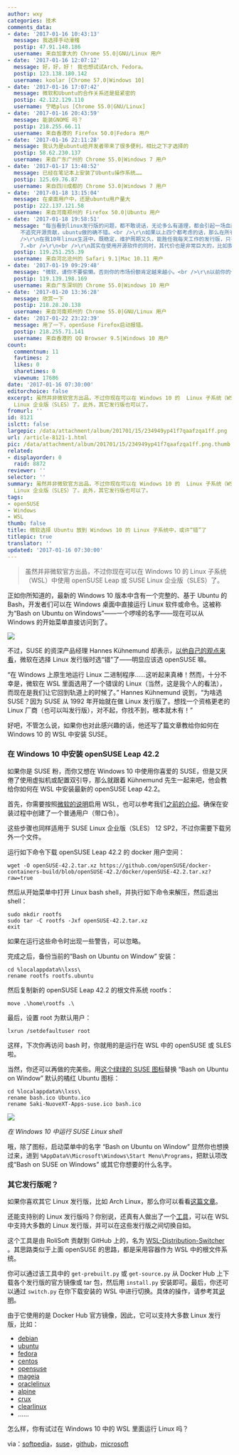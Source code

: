 ```yaml
---
author: wxy
categories: 技术
comments_data:
- date: '2017-01-16 10:43:13'
  message: 我选择手动滑稽
  postip: 47.91.148.186
  username: 来自加拿大的 Chrome 55.0|GNU/Linux 用户
- date: '2017-01-16 12:07:12'
  message: 好，好，好！ 我也想试试Arch、Fedora。
  postip: 123.138.180.142
  username: koolar [Chrome 57.0|Windows 10]
- date: '2017-01-16 17:07:42'
  message: 微软和Ubuntu的合作关系还是挺紧密的
  postip: 42.122.129.110
  username: 宁皓plus [Chrome 55.0|GNU/Linux]
- date: '2017-01-16 20:43:59'
  message: 能装GNOME 吗？
  postip: 218.255.66.11
  username: 来自香港的 Firefox 50.0|Fedora 用户
- date: '2017-01-16 22:11:28'
  message: 我认为是ubuntu给开发者带来了很多便利，相比之下才选择的
  postip: 58.62.230.137
  username: 来自广东广州的 Chrome 55.0|Windows 7 用户
- date: '2017-01-17 13:48:52'
  message: 已经在笔记本上安装了Ubuntu操作系统……
  postip: 125.69.76.87
  username: 来自四川成都的 Chrome 53.0|Windows 7 用户
- date: '2017-01-18 13:15:04'
  message: 在桌面用户中，还是ubuntu用户量大
  postip: 222.137.121.58
  username: 来自河南郑州的 Firefox 50.0|Ubuntu 用户
- date: '2017-01-18 19:58:51'
  message: "每当看到linux发行版的问题，都不敢说话，无论多么有道理，都会引起一场血雨腥风。但是还是要说一下自己的观点。<br />\r\n<br />\r\n不安装图形界面，不考虑维护周期，不考虑版权，
    不追究开源贡献，ubuntu做的确不错。<br />\r\n如果以上四个都考虑的话，那么在所有发行版中，任何一个版本都比ubuntu做的好。<br />\r\n<br
    />\r\n在我10年linux生涯中，既稳定，维护周期又久，能胜任我每天工作的发行版，只有两个，一个是debian,一个是openSUSE.&nbsp;&nbsp;CentＯＳ现在都不及格，尤其是CentOS
    7.<br />\r\n<br />\r\n其实在使用开源软件的同时，其代价也是非常巨大的，比如我们在众多的发行版中，付出的时间成本"
  postip: 119.251.255.39
  username: 来自河北沧州的 Safari 9.1|Mac 10.11 用户
- date: '2017-01-19 09:29:48'
  message: "微软，请你不要偷懒。否则你的市场份额肯定越来越小。<br />\r\n以前你的份额大多是靠DB出来的。"
  postip: 119.139.198.169
  username: 来自广东深圳的 Chrome 55.0|Windows 10 用户
- date: '2017-01-20 13:36:28'
  message: 欣赏一下
  postip: 218.28.20.138
  username: 来自河南郑州的 Chrome 55.0|GNU/Linux 用户
- date: '2017-01-22 23:22:39'
  message: 用了一下，openSuse Firefox启动报错。
  postip: 218.255.71.141
  username: 来自香港的 QQ Browser 9.5|Windows 10 用户
count:
  commentnum: 11
  favtimes: 2
  likes: 0
  sharetimes: 0
  viewnum: 17686
date: '2017-01-16 07:30:00'
editorchoice: false
excerpt: 虽然并非微软官方出品，不过你现在可以在 Windows 10 的  Linux 子系统（WSL）中使用 openSUSE Leap 或 SUSE
  Linux 企业版（SLES）了。此外，其它发行版也可以了。
fromurl: ''
id: 8121
islctt: false
largepic: /data/attachment/album/201701/15/234949yp41f7qaafzqa1ff.png
url: /article-8121-1.html
pic: /data/attachment/album/201701/15/234949yp41f7qaafzqa1ff.png.thumb.jpg
related:
- displayorder: 0
  raid: 8872
reviewer: ''
selector: ''
summary: 虽然并非微软官方出品，不过你现在可以在 Windows 10 的  Linux 子系统（WSL）中使用 openSUSE Leap 或 SUSE
  Linux 企业版（SLES）了。此外，其它发行版也可以了。
tags:
- openSUSE
- Windows
- WSL
thumb: false
title: 微软选择 Ubuntu 放到 Windows 10 的 Linux 子系统中，或许“错”了
titlepic: true
translator: ''
updated: '2017-01-16 07:30:00'
---
```



> 
> 虽然并非微软官方出品，不过你现在可以在 Windows 10 的 Linux 子系统（WSL）中使用 openSUSE Leap 或 SUSE Linux 企业版（SLES）了。
> 
> 
> 


正如你所知道的，最新的 Windows 10 版本中含有一个完整的、基于 Ubuntu 的 Bash，开发者们可以在 Windows 桌面中直接运行 Linux 软件或命令。这被称为“Bash on Ubuntu on Windows”——一个啰嗦的名字——现在可以从 Windows 的开始菜单直接访问到了。


![](/data/attachment/album/201701/15/234949yp41f7qaafzqa1ff.png)


不过，SUSE 的资深产品经理 Hannes Kühnemund 却表示，[以他自己的观点来看](https://www.suse.com/communities/blog/make-windows-green-part-1/)，微软在选择 Linux 发行版时选“错”了——明显应该选 openSUSE 嘛。


“在 Windows 上原生地运行 Linux 二进制程序……这听起来真棒！然而，十分不幸是，微软在 WSL 里面选用了一个错误的 Linux（当然，这是我个人的看法），而现在是我们让它回到轨道上的时候了。” Hannes Kühnemund 说到，“为啥选 SUSE？因为 SUSE 从 1992 年开始就在做 Linux 发行版了。想找一个资格更老的 Linux 厂商（也可以叫发行版），对不起，你找不到，根本就木有！”


好吧，不管怎么说，如果你也对此感兴趣的话，他还写了篇文章教给你如何在 Windows 10 的 WSL 中安装 SUSE。


### 在 Windows 10 中安装 openSUSE Leap 42.2


如果你是 SUSE 粉，而你又想在 Windows 10 中使用你喜爱的 SUSE，但是又厌倦了使用虚拟机或配置双引导，那么就跟着 Kühnemund 先生一起来吧，他会教给你如何在 WSL 中安装最新的 openSUSE Leap 42.2。


首先，你需要按照[微软的说明](https://msdn.microsoft.com/en-us/commandline/wsl/install_guide)启用 WSL，也可以参考我们[之前的介绍](/article-7613-1.html)。确保在安装过程中创建了一个普通用户（带口令）。


这些步骤也同样适用于 SUSE Linux 企业版（SLES） 12 SP2，不过你需要下载另外一个文件。


运行如下命令下载 openSUSE Leap 42.2 的 docker 用户空间：



```
wget -O openSUSE-42.2.tar.xz https://github.com/openSUSE/docker-containers-build/blob/openSUSE-42.2/docker/openSUSE-42.2.tar.xz?raw=true
```

然后从开始菜单中打开 Linux bash shell，并执行如下命令来解压，然后退出 shell：



```
sudo mkdir rootfs
sudo tar -C rootfs -Jxf openSUSE-42.2.tar.xz
exit
```

如果在运行这些命令时出现一些警告，可以忽略。


完成之后，备份当前的“Bash on Ubuntu on Window” 安装：



```
cd %localappdata%\lxss\
rename rootfs rootfs.ubuntu
```

然后复制新的 openSUSE Leap 42.2 的根文件系统 rootfs：



```
move .\home\rootfs .\
```

最后，设置 root 为默认用户：



```
lxrun /setdefaultuser root
```

这样，下次你再访问 bash 时，你就用的是运行在 WSL 中的 openSUSE 或 SLES 啦。


当然，你还可以再做的完美些。用[这个绿绿的 SUSE 图标](http://www.iconarchive.com/show/nuoveXT-icons-by-saki/Apps-suse-icon.html)替换 “Bash on Ubuntu on Window” 默认的橘红 Ubuntu 图标：



```
cd %localappdata%\lxss\
rename bash.ico Ubuntu.ico
rename Saki-NuoveXT-Apps-suse.ico bash.ico
```

![](/data/attachment/album/201701/16/004201d226cxlxx261b374.png)


*在 Windows 10 中运行 SUSE Linux shell*


哦，除了图标，启动菜单中的名字 “Bash on Ubuntu on Window” 显然你也想换过来，进到 `%AppData%\Microsoft\Windows\Start Menu\Programs`，把默认项改成“Bash on SUSE on Windows” 或其它你想要的什么名字。


### 其它发行版呢？


如果你喜欢其它 Linux 发行版，比如 Arch Linux，那么你可以看看[这篇文章](/article-7857-1.html)。


还能支持别的 Linux 发行版吗？你别说，还真有人做出了一个[工具](https://github.com/RoliSoft/WSL-Distribution-Switcher)，可以在 WSL 中支持大多数的 Linux 发行版，并可以在这些发行版之间切换自如。


这个工具是由 RoliSoft 贡献到 GitHub 上的，名为 [WSL-Distribution-Switcher](https://github.com/RoliSoft/WSL-Distribution-Switcher) 。其思路类似于上面 openSUSE 的思路，都是采用容器作为 WSL 中的根文件系统。


你可以通过该工具中的 `get-prebuilt.py` 或 `get-source.py` 从 Docker Hub 上下载各个发行版的官方镜像或 tar 包，然后用 `install.py` 安装即可。最后，你还可以通过 `switch.py` 在你下载安装的 WSL 中进行切换。具体的操作，请参考其[说明](https://github.com/RoliSoft/WSL-Distribution-Switcher)。


由于它使用的是 Docker Hub 官方镜像，因此，它可以支持大多数 Linux 发行版，比如：


* [debian](https://hub.docker.com/_/debian/)
* [ubuntu](https://hub.docker.com/_/ubuntu/)
* [fedora](https://hub.docker.com/_/fedora/)
* [centos](https://hub.docker.com/_/centos/)
* [opensuse](https://hub.docker.com/_/opensuse/)
* [mageia](https://hub.docker.com/_/mageia/)
* [oraclelinux](https://hub.docker.com/_/oraclelinux/)
* [alpine](https://hub.docker.com/_/alpine/)
* [crux](https://hub.docker.com/_/crux/)
* [clearlinux](https://hub.docker.com/_/clearlinux/)
* ……


怎么样，你有试过在 Windows 10 中的 WSL 里面运行 Linux 吗？


via：[softpedia](http://news.softpedia.com/news/it-s-now-possible-to-use-opensuse-inside-windows-10-here-s-how-to-install-it-511844.shtml)，[suse](https://www.suse.com/communities/blog/make-windows-green-part-1/)，[github](https://github.com/RoliSoft/WSL-Distribution-Switcher)，[microsoft](https://msdn.microsoft.com/en-us/commandline/wsl/install_guide)